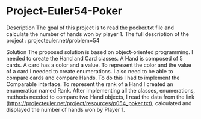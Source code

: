 # Project-Euler54-Poker



   Description
    The goal of this project is to read the pocker.txt file and calculate the number of hands won by player 1.
    The full description of the project : projecteuler.net/problem=54
   
   Solution
    The proposed solution is based on object-oriented programming.
    I needed to create the Hand and Card classes.
    A Hand is composed of 5 cards. A card has a color and a value.
    To represent the color and the value of a card I needed to create enumerations.
    I also need to be able to compare cards and compare Hands. To do this I had to implement the Comparable interface.
    To represent the rank of a Hand I created an enumeration named Rank.
    After implementing all the classes, enumerations, methods needed to compare two Hand objects, 
    I read the data from the link (https://projecteuler.net/project/resources/p054_poker.txt), 
    calculated and displayed the number of hands won by Player 1.


